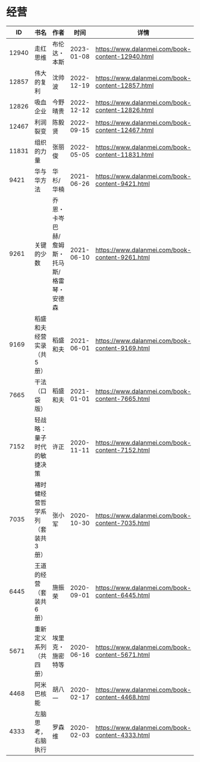 # 经营

| ID | 书名 | 作者 | 时间 | 详情 | 下载页面 | EPUB下载链接 | MOBI下载链接 | AZW3下载链接 |
| --- | --- | --- | --- | --- | --- | --- | --- | --- |
| 12940 | 走红思维 | 布伦达・本斯 | 2023-01-08 | https://www.dalanmei.com/book-content-12940.html | https://www.dalanmei.com/download-book-12940.html | http://ct.dalanmei.com/f/31084289-771231262-0d5b18 | http://ct.dalanmei.com/f/31084289-771246667-b16d0b | http://ct.dalanmei.com/f/31084289-771236312-cc0d47 |
| 12857 | 伟大的复利 | 沈帅波 | 2022-12-19 | https://www.dalanmei.com/book-content-12857.html | https://www.dalanmei.com/download-book-12857.html | http://ct.dalanmei.com/f/31084289-771231598-d57067 | http://ct.dalanmei.com/f/31084289-771246835-23ffba | http://ct.dalanmei.com/f/31084289-771236535-3a1ac8 |
| 12826 | 吸血企业 | 今野晴贵 | 2022-12-12 | https://www.dalanmei.com/book-content-12826.html | https://www.dalanmei.com/download-book-12826.html | http://ct.dalanmei.com/f/31084289-771231704-a7b0f7 | http://ct.dalanmei.com/f/31084289-771246902-5bbc66 | http://ct.dalanmei.com/f/31084289-771236602-02e033 |
| 12467 | 利润裂变 | 陈毅贤 | 2022-09-15 | https://www.dalanmei.com/book-content-12467.html |  |  |  |  |
| 11831 | 组织的力量 | 张丽俊 | 2022-05-05 | https://www.dalanmei.com/book-content-11831.html | https://www.dalanmei.com/download-book-11831.html | http://ct.dalanmei.com/f/31084289-577929751-b8482f | http://ct.dalanmei.com/f/31084289-577930699-26a607 | http://ct.dalanmei.com/f/31084289-577930527-a6ad31 |
| 9421 | 华与华方法 | 华杉/华楠 | 2021-06-26 | https://www.dalanmei.com/book-content-9421.html | https://www.dalanmei.com/download-book-9421.html | http://ct.dalanmei.com/f/31084289-571728164-6e9b21 | http://ct.dalanmei.com/f/31084289-572088940-59601d | http://ct.dalanmei.com/f/31084289-572112962-79f28f |
| 9261 | 关键的少数 | 乔恩・卡岑巴赫/詹姆斯・托马斯/格雷琴・安德森 | 2021-06-10 | https://www.dalanmei.com/book-content-9261.html | https://www.dalanmei.com/download-book-9261.html | http://ct.dalanmei.com/f/31084289-571726757-dba492 | http://ct.dalanmei.com/f/31084289-572106238-b84308 | http://ct.dalanmei.com/f/31084289-572115056-8256cd |
| 9169 | 稻盛和夫经营实录（共5册） | 稻盛和夫 | 2021-06-01 | https://www.dalanmei.com/book-content-9169.html | https://www.dalanmei.com/download-book-9169.html | http://ct.dalanmei.com/f/31084289-571724596-72ce87 | http://ct.dalanmei.com/f/31084289-572112177-523da6 | http://ct.dalanmei.com/f/31084289-572116012-9e3663 |
| 7665 | 干法（口袋版） | 稻盛和夫 | 2021-01-01 | https://www.dalanmei.com/book-content-7665.html | https://www.dalanmei.com/download-book-7665.html | http://ct.dalanmei.com/f/31084289-571648366-5a99e4 | http://ct.dalanmei.com/f/31084289-572120241-e2a7b8 | http://ct.dalanmei.com/f/31084289-572180520-49cf58 |
| 7152 | 轻战略：量子时代的敏捷决策 | 许正 | 2020-11-11 | https://www.dalanmei.com/book-content-7152.html | https://www.dalanmei.com/download-book-7152.html | http://ct.dalanmei.com/f/31084289-571536929-6f4485 | http://ct.dalanmei.com/f/31084289-571805117-ff7dda | http://ct.dalanmei.com/f/31084289-572195620-19786f |
| 7035 | 褚时健经营哲学系列（套装共3册） | 张小军 | 2020-10-30 | https://www.dalanmei.com/book-content-7035.html | https://www.dalanmei.com/download-book-7035.html | http://ct.dalanmei.com/f/31084289-571540531-cc4aed | http://ct.dalanmei.com/f/31084289-571808073-fe963e | http://ct.dalanmei.com/f/31084289-572196197-83a541 |
| 6445 | 王道的经营（套装共6册） | 施振荣 | 2020-09-01 | https://www.dalanmei.com/book-content-6445.html | https://www.dalanmei.com/download-book-6445.html | http://ct.dalanmei.com/f/31084289-571552124-077acd | http://ct.dalanmei.com/f/31084289-571880478-b7333b | http://ct.dalanmei.com/f/31084289-572202528-9c3b04 |
| 5671 | 重新定义系列（共四册） | 埃里克・施密特等 | 2020-06-16 | https://www.dalanmei.com/book-content-5671.html | https://www.dalanmei.com/download-book-5671.html | http://ct.dalanmei.com/f/31084289-571606170-e6db9e | http://ct.dalanmei.com/f/31084289-571736540-0ee9c8 | http://ct.dalanmei.com/f/31084289-571914877-19c08d |
| 4468 | 阿米巴核能 | 胡八一 | 2020-02-17 | https://www.dalanmei.com/book-content-4468.html | https://www.dalanmei.com/download-book-4468.html | http://ct.dalanmei.com/f/31084289-571531702-5da7cd | http://ct.dalanmei.com/f/31084289-571798366-d91549 | http://ct.dalanmei.com/f/31084289-571988658-acf1f4 |
| 4333 | 左脑思考，右脑执行 | 罗森维 | 2020-02-03 | https://www.dalanmei.com/book-content-4333.html | https://www.dalanmei.com/download-book-4333.html | http://ct.dalanmei.com/f/31084289-571534759-28ac64 | http://ct.dalanmei.com/f/31084289-571804809-07781b | http://ct.dalanmei.com/f/31084289-571991252-ab15de |
